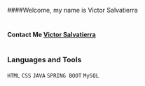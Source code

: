 ####Welcome, my name is Victor Salvatierra

#

#### Contact Me [Victor Salvatierra](linkedin.com/in/victor-salvatierra-910a88211)

#
### Languages and Tools

<div width= "300px" height="300px" background = "green"></div>
<code>HTML</code>
<code>CSS</code>
<code>JAVA</code>
<code>SPRING BOOT</code>
<code>MySQL</code>

